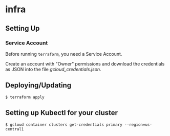 # infra

## Setting Up

### Service Account

Before running `terraform`, you need a Service Account.

Create an account with "Owner" permissions and download the credentials as JSON into the file _gcloud_credentials.json_.

## Deploying/Updating

`$ terraform apply`

## Setting up Kubectl for your cluster

`$ gcloud container clusters get-credentials primary --region=us-central1`